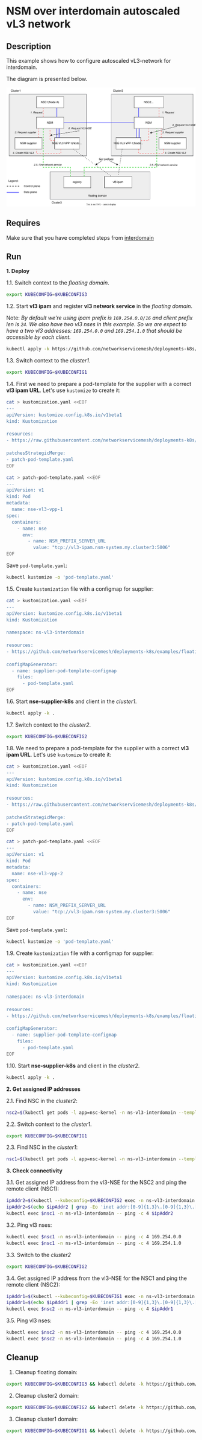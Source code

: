 # NSM over interdomain autoscaled vL3 network

## Description

This example shows how to configure autoscaled vL3-network for interdomain.

The diagram is presented below.

![NSM kernel2kernel Diagram](./floating_vl3_autoscale.svg "NSM Kernel2Kernel Scheme")

## Requires

Make sure that you have completed steps from [interdomain](../../)

## Run

**1. Deploy**

1.1. Switch context to the *floating domain*.

```bash
export KUBECONFIG=$KUBECONFIG3
```

1.2. Start **vl3 ipam** and register **vl3 network service** in the *floating domain*.


Note: *By default we're using ipam prefix is `169.254.0.0/16` and client prefix len is `24`. We also have two vl3 nses in this example. So we are expect to have a two vl3 addresses: `169.254.0.0` and `169.254.1.0` that should be accessible by each client.*


```bash
kubectl apply -k https://github.com/networkservicemesh/deployments-k8s/examples/floating_interdomain/usecases/FloatingVl3_autoscale/cluster3?ref=3175354ab685daf0b2fc5ed7b0b6673b266956d8
```

1.3. Switch context to the *cluster1*.

```bash
export KUBECONFIG=$KUBECONFIG1
```

1.4. First we need to prepare a pod-template for the supplier with a correct **vl3 ipam URL**. Let's use `kustomize` to create it:

```bash
cat > kustomization.yaml <<EOF
---
apiVersion: kustomize.config.k8s.io/v1beta1
kind: Kustomization

resources:
- https://raw.githubusercontent.com/networkservicemesh/deployments-k8s/3175354ab685daf0b2fc5ed7b0b6673b266956d8/examples/floating_interdomain/usecases/FloatingVl3_autoscale/cluster1/pod-template-base.yaml

patchesStrategicMerge:
- patch-pod-template.yaml
EOF
```

```bash
cat > patch-pod-template.yaml <<EOF
---
apiVersion: v1
kind: Pod
metadata:
  name: nse-vl3-vpp-1
spec:
  containers:
    - name: nse
      env:
        - name: NSM_PREFIX_SERVER_URL
          value: "tcp://vl3-ipam.nsm-system.my.cluster3:5006"
EOF
```

Save `pod-template.yaml`:
```bash
kubectl kustomize -o 'pod-template.yaml'
```

1.5. Create `kustomization` file with a configmap for supplier:

```bash
cat > kustomization.yaml <<EOF
---
apiVersion: kustomize.config.k8s.io/v1beta1
kind: Kustomization

namespace: ns-vl3-interdomain

resources:
- https://github.com/networkservicemesh/deployments-k8s/examples/floating_interdomain/usecases/FloatingVl3_autoscale/cluster1?ref=3175354ab685daf0b2fc5ed7b0b6673b266956d8

configMapGenerator:
  - name: supplier-pod-template-configmap
    files:
      - pod-template.yaml
EOF
```

1.6. Start **nse-supplier-k8s** and client in the *cluster1*.

```bash
kubectl apply -k .
```

1.7. Switch context to the *cluster2*.

```bash
export KUBECONFIG=$KUBECONFIG2
```

1.8. We need to prepare a pod-template for the supplier with a correct **vl3 ipam URL**. Let's use `kustomize` to create it:

```bash
cat > kustomization.yaml <<EOF
---
apiVersion: kustomize.config.k8s.io/v1beta1
kind: Kustomization

resources:
- https://raw.githubusercontent.com/networkservicemesh/deployments-k8s/3175354ab685daf0b2fc5ed7b0b6673b266956d8/examples/floating_interdomain/usecases/FloatingVl3_autoscale/cluster2/pod-template-base.yaml

patchesStrategicMerge:
- patch-pod-template.yaml
EOF
```

```bash
cat > patch-pod-template.yaml <<EOF
---
apiVersion: v1
kind: Pod
metadata:
  name: nse-vl3-vpp-2
spec:
  containers:
    - name: nse
      env:
        - name: NSM_PREFIX_SERVER_URL
          value: "tcp://vl3-ipam.nsm-system.my.cluster3:5006"
EOF
```

Save `pod-template.yaml`:
```bash
kubectl kustomize -o 'pod-template.yaml'
```

1.9. Create `kustomization` file with a configmap for supplier:
```bash
cat > kustomization.yaml <<EOF
---
apiVersion: kustomize.config.k8s.io/v1beta1
kind: Kustomization

namespace: ns-vl3-interdomain

resources:
- https://github.com/networkservicemesh/deployments-k8s/examples/floating_interdomain/usecases/FloatingVl3_autoscale/cluster2?ref=3175354ab685daf0b2fc5ed7b0b6673b266956d8

configMapGenerator:
  - name: supplier-pod-template-configmap
    files:
      - pod-template.yaml
EOF
```

1.10. Start **nse-supplier-k8s** and client in the *cluster2*.

```bash
kubectl apply -k .
```


**2. Get assigned IP addresses**

2.1. Find NSC in the *cluster2*:

```bash
nsc2=$(kubectl get pods -l app=nsc-kernel -n ns-vl3-interdomain --template '{{range .items}}{{.metadata.name}}{{"\n"}}{{end}}')
```

2.2. Switch context to the *cluster1*.

```bash
export KUBECONFIG=$KUBECONFIG1
```

2.3. Find NSC in the *cluster1*:

```bash
nsc1=$(kubectl get pods -l app=nsc-kernel -n ns-vl3-interdomain --template '{{range .items}}{{.metadata.name}}{{"\n"}}{{end}}')
```

**3. Check connectivity**

3.1. Get assigned IP address from the vl3-NSE for the NSC2 and ping the remote client (NSC1):
```bash
ipAddr2=$(kubectl --kubeconfig=$KUBECONFIG2 exec -n ns-vl3-interdomain $nsc2 -- ifconfig nsm-1)
ipAddr2=$(echo $ipAddr2 | grep -Eo 'inet addr:[0-9]{1,3}\.[0-9]{1,3}\.[0-9]{1,3}\.[0-9]{1,3}'| cut -c 11-)
kubectl exec $nsc1 -n ns-vl3-interdomain -- ping -c 4 $ipAddr2
```

3.2. Ping vl3 nses:
```bash
kubectl exec $nsc1 -n ns-vl3-interdomain -- ping -c 4 169.254.0.0
kubectl exec $nsc1 -n ns-vl3-interdomain -- ping -c 4 169.254.1.0
```

3.3. Switch to the *cluster2*
```bash
export KUBECONFIG=$KUBECONFIG2
```

3.4. Get assigned IP address from the vl3-NSE for the NSC1 and ping the remote client (NSC2):
```bash
ipAddr1=$(kubectl --kubeconfig=$KUBECONFIG1 exec -n ns-vl3-interdomain $nsc1 -- ifconfig nsm-1)
ipAddr1=$(echo $ipAddr1 | grep -Eo 'inet addr:[0-9]{1,3}\.[0-9]{1,3}\.[0-9]{1,3}\.[0-9]{1,3}'| cut -c 11-)
kubectl exec $nsc2 -n ns-vl3-interdomain -- ping -c 4 $ipAddr1
```

3.5. Ping vl3 nses:
```bash
kubectl exec $nsc2 -n ns-vl3-interdomain -- ping -c 4 169.254.0.0
kubectl exec $nsc2 -n ns-vl3-interdomain -- ping -c 4 169.254.1.0
```

## Cleanup

1. Cleanup floating domain:

```bash
export KUBECONFIG=$KUBECONFIG3 && kubectl delete -k https://github.com/networkservicemesh/deployments-k8s/examples/floating_interdomain/usecases/FloatingVl3_autoscale/cluster3?ref=3175354ab685daf0b2fc5ed7b0b6673b266956d8
```

2. Cleanup cluster2 domain:

```bash
export KUBECONFIG=$KUBECONFIG2 && kubectl delete -k https://github.com/networkservicemesh/deployments-k8s/examples/floating_interdomain/usecases/FloatingVl3_autoscale/cluster2?ref=3175354ab685daf0b2fc5ed7b0b6673b266956d8
```

3. Cleanup cluster1 domain:

```bash
export KUBECONFIG=$KUBECONFIG1 && kubectl delete -k https://github.com/networkservicemesh/deployments-k8s/examples/floating_interdomain/usecases/FloatingVl3_autoscale/cluster1?ref=3175354ab685daf0b2fc5ed7b0b6673b266956d8
```
